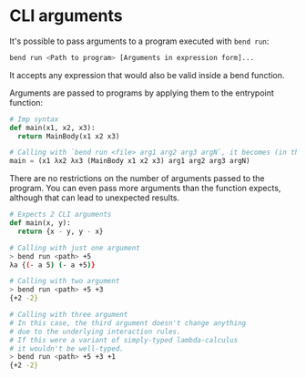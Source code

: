 # CLI arguments

It's possible to pass arguments to a program executed with `bend run`:

```sh
bend run <Path to program> [Arguments in expression form]...
```

It accepts any expression that would also be valid inside a bend function.

Arguments are passed to programs by applying them to the entrypoint function:

```py
# Imp syntax
def main(x1, x2, x3):
  return MainBody(x1 x2 x3)

# Calling with `bend run <file> arg1 arg2 arg3 argN`, it becomes (in the "fun" syntax):
main = (x1 λx2 λx3 (MainBody x1 x2 x3) arg1 arg2 arg3 argN)
```

There are no restrictions on the number of arguments passed to the program.
You can even pass more arguments than the function expects, although that can lead to unexpected results.
```py
# Expects 2 CLI arguments
def main(x, y):
  return {x - y, y - x}
```
```sh
# Calling with just one argument
> bend run <path> +5
λa {(- a 5) (- a +5)}

# Calling with two argument
> bend run <path> +5 +3
{+2 -2}

# Calling with three argument
# In this case, the third argument doesn't change anything
# due to the underlying interaction rules.
# If this were a variant of simply-typed lambda-calculus
# it wouldn't be well-typed.
> bend run <path> +5 +3 +1
{+2 -2}
```
